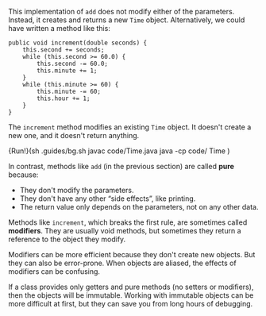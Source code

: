 This implementation of `add` does not modify either of the parameters. Instead, it creates and returns a new `Time` object. Alternatively, we could have written a method like this:

```code
public void increment(double seconds) {
    this.second += seconds;
    while (this.second >= 60.0) {
        this.second -= 60.0;
        this.minute += 1;
    }
    while (this.minute >= 60) {
        this.minute -= 60;
        this.hour += 1;
    }
}
```

The `increment` method modifies an existing `Time` object. It doesn't create a new one, and it doesn't return anything.


{Run!}(sh .guides/bg.sh javac code/Time.java java -cp code/ Time )


In contrast, methods like `add` (in the previous section) are called **pure** because:



*  They don't modify the parameters.
*  They don't have any other “side effects”, like printing.
*  The return value only depends on the parameters, not on any other data.



Methods like `increment`, which breaks the first rule, are sometimes called **modifiers**. They are usually void methods, but sometimes they return a reference to the object they modify.

Modifiers can be more efficient because they don't create new objects. But they can also be error-prone. When objects are aliased, the effects of modifiers can be confusing.


If a class provides only getters and pure methods (no setters or modifiers), then the objects will be immutable. Working with immutable objects can be more difficult at first, but they can save you from long hours of debugging.